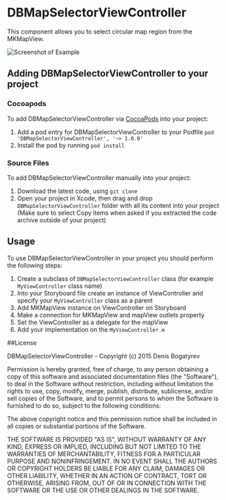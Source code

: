 # DBMapSelectorViewController

This component allows you to select circular map region from the MKMapView.

![Screenshot of Example](https://github.com/d0ping/DBMapSelectorViewController/blob/develop/Example/Resources/Screenshot.jpg)

## Adding DBMapSelectorViewController to your project

### Cocoapods

To add DBMapSelectorViewController via [CocoaPods](http://cocoapods.org/) into your project:

1. Add a pod entry for DBMapSelectorViewController to your Podfile `pod 'DBMapSelectorViewController', '~> 1.0.0'`
2. Install the pod by running `pod install`

### Source Files

To add DBMapSelectorViewController manually into your project: 

1. Download the latest code, using `git clone`
2. Open your project in Xcode, then drag and drop `DBMapSelectorViewController` folder with all its content into your project (Make sure to select Copy items when asked if you extracted the code archive outside of your project)

## Usage

To use DBMapSelectorViewController in your project you should perform the following steps:

1. Create a subclass of `DBMapSelectorViewController` class (for example `MyViewController` class name)
2. Into your Storyboard file create an instance of ViewController and specify your `MyViewController` class as a parent
3. Add MKMapView instance on ViewController on Storyboard
4. Make a connection for MKMapView and mapView outlets property
5. Set the ViewController as a delegate for the mapView
6. Add your implementation on the `MyViewController.m`

##License

DBMapSelectorViewController - Copyright (c) 2015 Denis Bogatyrev

Permission is hereby granted, free of charge, to any person obtaining a copy of this software and associated documentation files (the "Software"), to deal in the Software without restriction, including without limitation the rights to use, copy, modify, merge, publish, distribute, sublicense, and/or sell copies of the Software, and to permit persons to whom the Software is furnished to do so, subject to the following conditions:

The above copyright notice and this permission notice shall be included in all copies or substantial portions of the Software.

THE SOFTWARE IS PROVIDED "AS IS", WITHOUT WARRANTY OF ANY KIND, EXPRESS OR IMPLIED, INCLUDING BUT NOT LIMITED TO THE WARRANTIES OF MERCHANTABILITY, FITNESS FOR A PARTICULAR PURPOSE AND NONINFRINGEMENT. IN NO EVENT SHALL THE AUTHORS OR COPYRIGHT HOLDERS BE LIABLE FOR ANY CLAIM, DAMAGES OR OTHER LIABILITY, WHETHER IN AN ACTION OF CONTRACT, TORT OR OTHERWISE, ARISING FROM, OUT OF OR IN CONNECTION WITH THE SOFTWARE OR THE USE OR OTHER DEALINGS IN THE SOFTWARE.